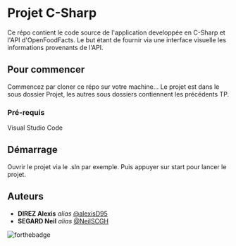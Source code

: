 # Projet C-Sharp

Ce répo contient le code source de l'application developpée en C-Sharp et l'API d'OpenFoodFacts. Le but étant de fournir via une interface visuelle les informations provenants de l'API.

## Pour commencer

Commencez par cloner ce répo sur votre machine...
Le projet est dans le sous dossier Projet, les autres sous dossiers contiennent les précédents TP.

### Pré-requis

Visual Studio Code

## Démarrage

Ouvrir le projet via le .sln par exemple. Puis appuyer sur start pour lancer le projet.

## Auteurs
* **DIREZ Alexis** _alias_ [@alexisD95](https://github.com/alexisD95)
* **SEGARD Neil** _alias_ [@NeilSCGH](https://github.com/NeilSCGH)

![forthebadge](http://forthebadge.com/images/badges/built-with-love.svg)
